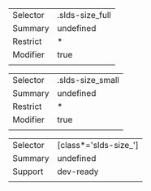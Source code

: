 
|  |  |
|-------|-------|
| Selector | .slds-size_full  |
| Summary | undefined |
| Restrict | * |
| Modifier | true |
|  |  |


|  |  |
|-------|-------|
| Selector | .slds-size_small  |
| Summary | undefined |
| Restrict | * |
| Modifier | true |
|  |  |


|  |  |
|-------|-------|
| Selector | [class*='slds-size_']  |
| Summary | undefined |
| Support | dev-ready |
|  |  |

